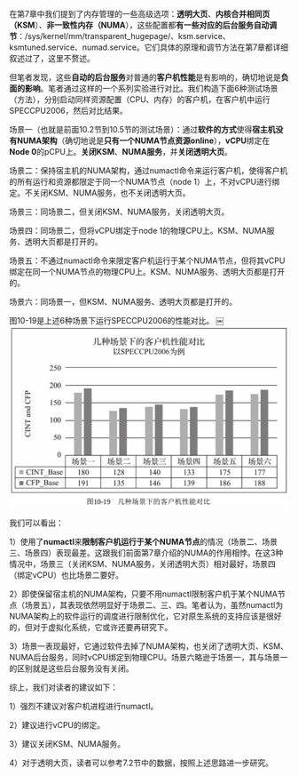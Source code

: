 
<!-- @import "[TOC]" {cmd="toc" depthFrom=1 depthTo=6 orderedList=false} -->

<!-- code_chunk_output -->



<!-- /code_chunk_output -->

在第7章中我们提到了内存管理的一些高级选项：**透明大页**、**内核合并相同页（KSM**）、**非一致性内存（NUMA**），这些配置都**有一些对应的后台服务自动调节**：/sys/kernel/mm/transparent\_hugepage/、ksm.service、ksmtuned.service、numad.service。它们具体的原理和调节方法在第7章都详细叙述过了，这里不赘述。

但笔者发现，这些**自动的后台服务**对普通的**客户机性能**是有影响的，确切地说是**负面的影响**。笔者通过这样的一个系列实验进行对比。我们构造下面6种测试场景（方法），分别启动同样资源配置（CPU、内存）的客户机，在客户机中运行SPECCPU2006，然后对比结果。

场景一（也就是前面10.2节到10.5节的测试场景）：通过**软件的方式**使得**宿主机没有NUMA架构**（确切地说是**只有一个NUMA节点资源online**），**vCPU**绑定在**Node 0**的pCPU上。**关闭KSM**、**NUMA服务**，并**关闭透明大页**。

场景二：保持宿主机的NUMA架构，通过numactl命令来运行客户机，使得客户机的所有运行和资源都限定于同一个NUMA节点（node 1）上，不对vCPU进行绑定。不关闭KSM、NUMA服务，也不关闭透明大页。

场景三：同场景二，但关闭KSM、NUMA服务，关闭透明大页。

场景四：同场景二，但将vCPU绑定于node 1的物理CPU上。KSM、NUMA服务、透明大页都是打开的。

场景五：不通过numactl命令来限定客户机运行于某个NUMA节点，但将其vCPU绑定在同一个NUMA节点的物理CPU上。KSM、NUMA服务、透明大页都是打开的。

场景六：同场景一，但KSM、NUMA服务、透明大页都是打开的。

图10\-19是上述6种场景下运行SPECCPU2006的性能对比。
￼
![](./images/2019-05-12-13-20-57.png)

我们可以看出：

1）使用了**numactl**来**限制客户机运行于某个NUMA节点**的情况（场景二、场景三、场景四）表现最差。这跟我们前面第7章介绍的NUMA的作用相悖。在这3种情况中，场景三（关闭KSM、NUMA服务，关闭透明大页）相对最好，场景四（绑定vCPU）也比场景二要好。

2）即使保留宿主机的NUMA架构，只要不用numactl限制客户机于某个NUMA节点（场景五），其表现依然明显好于场景二、三、四。笔者认为，虽然numactl为NUMA架构上的软件运行的调度进行限制优化，它对原生系统的支持应该是很好的，但对于虚拟化系统，它或许还要再研究下。

3）场景一表现最好，它通过软件去掉了NUMA架构，也关闭了透明大页、KSM、NUMA后台服务，同时vCPU绑定到物理CPU。场景六略逊于场景一，其与场景一的区别就是这些后台服务没有关闭。

综上，我们对读者的建议如下：

1）强烈不建议对客户机进程进行numactl。

2）建议进行vCPU的绑定。

3）建议关闭KSM、NUMA服务。

4）对于透明大页，读者可以参考7.2节中的数据，按照上述思路进一步研究。